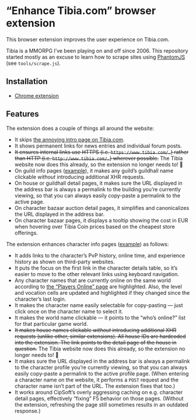 # “Enhance Tibia.com” browser extension

This browser extension improves the user experience on Tibia.com.

Tibia is a MMORPG I’ve been playing on and off since 2006. This repository started mostly as an excuse to learn how to scrape sites using [PhantomJS](http://phantomjs.org/) (see `tools/scrape.js`).

## Installation

* [Chrome extension](https://chrome.google.com/webstore/detail/tibiacom-enhancer/nffjdandbhengjofneamfibpichapjbb)

## Features

The extension does a couple of things all around the website:

* It skips [the annoying intro page on Tibia.com](https://www.tibia.com/mmorpg/free-multiplayer-online-role-playing-game.php).
* It shows permanent links for news entries and individual forum posts.
* ~~It ensures internal links use HTTPS (i.e. `https://www.tibia.com/…`) rather than HTTP (i.e. `http://www.tibia.com/…`) wherever possible.~~ The Tibia website now does this already, so the extension no longer needs to! 🎉
* On guild info pages ([example](https://www.tibia.com/community/?subtopic=guilds&page=view&world=Vunira&GuildName=We+Dont+Mind&onlyshowonline=0)), it makes any guild’s guildhall name clickable _without_ introducing additional XHR requests.
* On house or guildhall detail pages, it makes sure the URL displayed in the address bar is always a permalink to the building you’re currently viewing, so that you can always easily copy-paste a permalink to the active page.
* On character bazaar auction detail pages, it simplifies and canonicalizes the URL displayed in the address bar.
* On character bazaar pages, it displays a tooltip showing the cost in EUR when hovering over Tibia Coin prices based on the cheapest store offerings.

The extension enhances character info pages ([example](https://www.tibia.com/community/?subtopic=characters&name=Sofsterella)) as follows:

* It adds links to the character’s PvP history, online time, and experience history as shown on third-party websites.
* It puts the focus on the first link in the character details table, so it’s easier to move to the other relevant links using keyboard navigation.
* Any character names that are currently online on the same world according to [the “Players Online” page](https://www.tibia.com/community/?subtopic=worlds&order=level_desc&world=Vunira) are highlighted. Also, the level and vocation cells are updated and highlighted if they changed since the character’s last login.
* It makes the character name easily selectable for copy-pasting — just click once on the character name to select it.
* It makes the world name clickable — it points to the “who’s online?” list for that particular game world.
* ~~It makes house names clickable _without_ introducing additional XHR requests (unlike other, similar extensions). All house IDs are hardcoded into the extension. The link points to the detail page of the house in question.~~ The Tibia website now does this already, so the extension no longer needs to! 🎉
* It makes sure the URL displayed in the address bar is always a permalink to the character profile you’re currently viewing, so that you can always easily copy-paste a permalink to the active profile page. (When entering a character name on the website, it performs a `POST` request and the character name isn’t part of the URL. The extension fixes that too.)
* It works around CipSoft’s overly aggressing caching on e.g. character detail pages, effectively “fixing” F5 behavior on those pages. (Without the extension, refreshing the page still sometimes results in an outdated response.)
